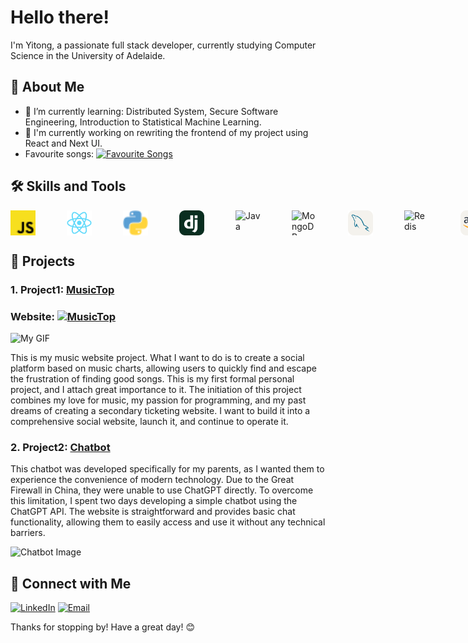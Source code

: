 # Hello there! 

I'm Yitong, a passionate full stack developer, currently studying Computer Science in the University of Adelaide.



## 🚀 About Me

- 🌱 I’m currently learning: Distributed System, Secure Software Engineering, Introduction to Statistical Machine Learning.
- 💪 I'm currently working on rewriting the frontend of my project using React and Next UI.
- Favourite songs: [![Favourite Songs](https://img.shields.io/badge/Favourite%20Songs-MusicTop-orange)](https://www.music-top.com/playlist/13/)


## 🛠️ Skills and Tools

<div style="display: flex; gap: 50px;">
  <img src="https://raw.githubusercontent.com/ILikeHotpott/assets/main/logos/javascript.svg" alt="JavaScript" width="40" height="40"/>
  <img src="https://raw.githubusercontent.com/ILikeHotpott/assets/main/logos/react.svg" alt="React" width="40" height="40"/>
  <img src="https://raw.githubusercontent.com/ILikeHotpott/assets/main/logos/python.svg" alt="Python" width="40" height="40"/>
  <img src="https://raw.githubusercontent.com/ILikeHotpott/assets/main/logos/django.svg" alt="Django" width="40" height="40"/>
  <img src="https://raw.githubusercontent.com/ILikeHotpott/assets/main/logos/java.svg" alt="Java" width="40" height="40"/>
  <img src="https://raw.githubusercontent.com/ILikeHotpott/assets/main/logos/mongodb.svg" alt="MongoDB" width="40" height="40"/>
  <img src="https://raw.githubusercontent.com/ILikeHotpott/assets/main/logos/mysql.svg" alt="MySQL" width="40" height="40"/>
  <img src="https://raw.githubusercontent.com/ILikeHotpott/assets/main/logos/redis.svg" alt="Redis" width="40" height="40"/>
  <img src="https://raw.githubusercontent.com/ILikeHotpott/assets/main/logos/aws.svg" alt="AWS" width="40" height="40"/>
  <img src="https://raw.githubusercontent.com/ILikeHotpott/assets/main/logos/docker.svg" alt="Docker" width="40" height="40"/>
  <img src="https://raw.githubusercontent.com/ILikeHotpott/assets/main/logos/graphql.svg" alt="GraphQL" width="40" height="40"/>
  <img src="https://raw.githubusercontent.com/ILikeHotpott/assets/main/logos/nginx.svg" alt="Nginx" width="40" height="40"/>
</div>



## 🌟 Projects

### 1. Project1: [MusicTop](https://github.com/ILikeHotpott/MusicSite)

### Website: [![MusicTop](https://img.shields.io/badge/-MusicTop-FF7139?style=flat-square&logo=Google%20Chrome&logoColor=white&link=http://www.music-top.com)](http://www.music-top.com)

![My GIF](https://musictop-bucket.s3.ap-southeast-2.amazonaws.com/mygif.gif)

This is my music website project. What I want to do is to create a social platform based on music charts, allowing users to quickly find and escape the frustration of finding good songs. This is my first formal personal project, and I attach great importance to it. The initiation of this project combines my love for music, my passion for programming, and my past dreams of creating a secondary ticketing website. I want to build it into a comprehensive social website, launch it, and continue to operate it.


### 2. Project2: [Chatbot](https://github.com/ILikeHotpott/myChatbot)

This chatbot was developed specifically for my parents, as I wanted them to experience the convenience of modern technology. Due to the Great Firewall in China, they were unable to use ChatGPT directly. To overcome this limitation, I spent two days developing a simple chatbot using the ChatGPT API. The website is straightforward and provides basic chat functionality, allowing them to easily access and use it without any technical barriers.

![Chatbot Image](https://musictop-bucket.s3.ap-southeast-2.amazonaws.com/WechatIMG346.jpg)




## 🔗 Connect with Me

[![LinkedIn](https://img.shields.io/badge/-LinkedIn-0A66C2?style=flat-square&logo=LinkedIn&logoColor=white&link=https://www.linkedin.com/in/yitong-liu-0239552b4/)](https://www.linkedin.com/in/yitong-liu-0239552b4/)
[![Email](https://img.shields.io/badge/-Email-D14836?style=flat-square&logo=Gmail&logoColor=white&link=mailto:yitong1210@gmail.com)](mailto:yitong1210@gmail.com)

Thanks for stopping by! Have a great day! 😊

